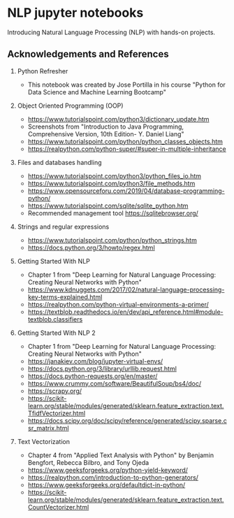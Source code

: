 # NLP jupyter notebooks
Introducing Natural Language Processing (NLP) with hands-on projects.

## Acknowledgements and References
1. Python Refresher

   *  This notebook was created by Jose Portilla in his course "Python for Data Science and Machine Learning Bootcamp"

2. Object Oriented Programming (OOP)

   *  https://www.tutorialspoint.com/python3/dictionary_update.htm
   *  Screenshots from "Introduction to Java Programming, Comprehensive Version, 10th Edition- Y. Daniel Liang"
   *  https://www.tutorialspoint.com/python/python_classes_objects.htm
   *  https://realpython.com/python-super/#super-in-multiple-inheritance

3. Files and databases handling

   * https://www.tutorialspoint.com/python3/python_files_io.htm
   * https://www.tutorialspoint.com/python3/file_methods.htm
   * https://www.opensourceforu.com/2019/04/database-programming-python/
   * https://www.tutorialspoint.com/sqlite/sqlite_python.htm
   * Recommended management tool https://sqlitebrowser.org/

4. Strings and regular expressions

   * https://www.tutorialspoint.com/python/python_strings.htm
   * https://docs.python.org/3/howto/regex.html

5. Getting Started With NLP

   * Chapter 1 from "Deep Learning for Natural Language Processing: Creating Neural Networks with Python"
   * https://www.kdnuggets.com/2017/02/natural-language-processing-key-terms-explained.html
   * https://realpython.com/python-virtual-environments-a-primer/
   * https://textblob.readthedocs.io/en/dev/api_reference.html#module-textblob.classifiers

6. Getting Started With NLP 2

   * Chapter 1 from "Deep Learning for Natural Language Processing: Creating Neural Networks with Python"
   * https://janakiev.com/blog/jupyter-virtual-envs/
   * https://docs.python.org/3/library/urllib.request.html
   * https://docs.python-requests.org/en/master/
   * https://www.crummy.com/software/BeautifulSoup/bs4/doc/
   * https://scrapy.org/
   * https://scikit-learn.org/stable/modules/generated/sklearn.feature_extraction.text.TfidfVectorizer.html
   * https://docs.scipy.org/doc/scipy/reference/generated/scipy.sparse.csr_matrix.html

7. Text Vectorization

   * Chapter 4 from "Applied Text Analysis with Python" by Benjamin Bengfort, Rebecca Bilbro, and Tony Ojeda
   * https://www.geeksforgeeks.org/python-yield-keyword/
   * https://realpython.com/introduction-to-python-generators/
   * https://www.geeksforgeeks.org/defaultdict-in-python/
   * https://scikit-learn.org/stable/modules/generated/sklearn.feature_extraction.text.CountVectorizer.html

